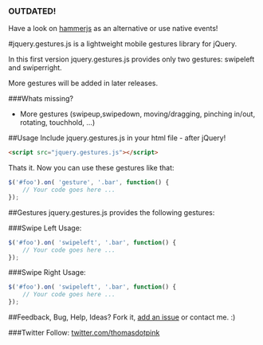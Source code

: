 ### OUTDATED!
Have a look on [hammerjs](http://hammerjs.github.io/) as an alternative or use native events!

#jquery.gestures.js
is a lightweight mobile gestures library for jQuery.

In this first version jquery.gestures.js provides only two gestures: swipeleft and swiperright.

More gestures will be added in later releases.

###Whats missing?
* More gestures (swipeup,swipedown, moving/dragging, pinching in/out, rotating, touchhold, ...)

##Usage
Include jquery.gestures.js in your html file - after jQuery!

``` html
<script src="jquery.gestures.js"></script>
```

Thats it.
Now you can use these gestures like that:

``` javascript
$('#foo').on( 'gesture', '.bar', function() {
	// Your code goes here ...
});
```


##Gestures
jquery.gestures.js provides the following gestures:

###Swipe Left
Usage:

``` javascript
$('#foo').on( 'swipeleft', '.bar', function() {
	// Your code goes here ...
});
```

###Swipe Right
Usage:

``` javascript
$('#foo').on( 'swipeleft', '.bar', function() {
	// Your code goes here ...
});
```


##Feedback, Bug, Help, Ideas?
Fork it, [add an issue](https://github.com/thomaspink/jquery.gestures.js/issues) or contact me. :)

###Twitter
Follow: [twitter.com/thomasdotpink](http://twitter.com/thomasdotpink)
